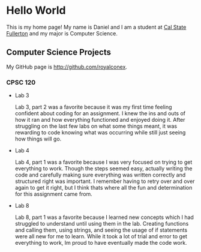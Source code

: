 # Hello World

This is my home page! My name is Daniel and I am a student at [Cal State Fullerton](http://www.fullerton.edu/) and my major is Computer Science.

## Computer Science Projects

My GitHub page is http://github.com/royalconex.

### CPSC 120

* Lab 3

    Lab 3, part 2 was a favorite because it was my first time feeling confident about coding for an assignment. I knew the ins and outs of how it ran and how everything functioned and enjoyed doing it. After struggling on the last few labs on what some things meant, it was rewarding to code knowing what was occurring while still just seeing how things will go.

* Lab 4

    Lab 4, part 1 was a favorite because I was very focused on trying to get everything to work. Though the steps seemed easy, actually writing the code and carefully making sure everything was written correctly and structured right was important. I remember having to retry over and over again to get it right, but I think thats where all the fun and determination for this assignment came from.

* Lab 8

    Lab 8, part 1 was a favorite because I learned new concepts which I had struggled to understand until using them in the lab. Creating functions and calling them, using strings, and seeing the usage of if statements were all new for me to learn. While it took a lot of trial and error to get everything to work, Im proud to have eventually made the code work.